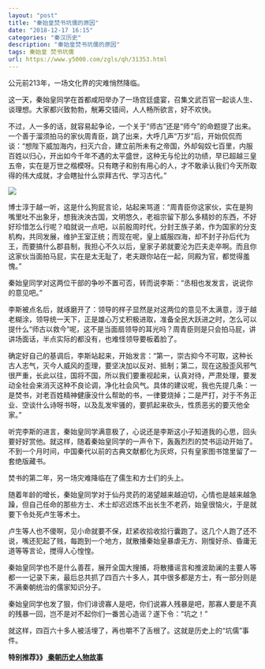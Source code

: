 ```yaml
---
layout: "post"
title: "秦始皇焚书坑儒的原因"
date: "2018-12-17 16:15"
categories: "秦汉历史"
description: "秦始皇焚书坑儒的原因"
tags: 秦始皇 焚书坑儒
url: https://www.y5000.com/zgls/qh/31353.html
---
```






公元前213年，一场文化界的灾难悄然降临。

这一天，秦始皇同学在首都咸阳举办了一场宫廷盛宴，召集文武百官一起谈人生、谈理想。大家都兴致勃勃，觥筹交错间，人人畅所欲言，好不欢快。

不过，人一多的话，就容易起争论，一个关于“师古”还是“师今”的命题提了出来。一个善于溜须拍马的家伙周青臣，跳了出来，大呼几声“万岁”后，开始侃侃而谈：“想陛下威加海内，扫灭六合，建立前所未有之帝国，外却匈奴七百里，内服百姓以归心，开出如今千年不遇的太平盛世，这种无与伦比的功绩，早已超越三皇五帝，实在是万世之楷模呀。只有瞎子和别有用心的人，才不敢承认我们今天所取得的伟大成就，才会瞎扯什么崇拜古代、学习古代。”

![](https://img.y5000.com/uploads/allimg/180710/8-1PG0133145144.jpg)

博士淳于越一听，这是什么狗屁言论，站起来骂道：“周青臣你这家伙，实在是狗嘴里吐不出象牙，想我泱泱古国，文明悠久，老祖宗留下那么多精妙的东西，不好好珍惜怎么行呢？咱就说一点吧，以前殷周时代，分封王族子弟，作为国家的分支机构，共同发展，维护王室正统；而现在呢，皇上威服四海，却不封子孙后代为王，而要搞什么郡县制，我担心不久以后，皇家子弟就要沦为匹夫走卒啊。而且你这家伙当面拍马屁，实在是太无耻了，老夫跟你站在一起，同殿为官，都觉得羞愧。”

秦始皇同学对这两位干部的争吵不置可否，转而说李斯：“丞相也发发言，说说你的意见吧。”

李斯被点名后，就琢磨开了：领导的样子显然是对这两位的意见不太满意，淳于越老糊涂，领导统一天下，正是雄心万丈积极进取，准备全民大跃进之时，怎么可以提什么“师古以救今”呢，这不是当面扇领导的耳光吗？周青臣则是只会拍马屁，讲讲场面话，半点实际的都没有，也难怪领导要板着脸了。

确定好自己的基调后，李斯站起来，开始发言：“第一，崇古抑今不可取，这种长古人志气，灭今人威风的歪理，要坚决加以反对、抵制；第二，现在这股歪风邪气很严重，长此以往，国将不国，所以我们要重视起来，认真对待，严肃处理，要发动全社会来消灭这种不良论调，净化社会风气。具体的建议呢，我也先提几条：一是焚书，对老百姓精神健康没什么帮助的书，一律要烧掉；二是严打，对于不务正业、空谈什么诗呀书呀，以及乱发牢骚的，要抓起来砍头，性质恶劣的要灭他全家。”

听完李斯的进言，秦始皇同学满意极了，心说还是李斯这小子知道我的心思，回头要好好赏他。就这样，随着秦始皇同学的一声令下，轰轰烈烈的焚书运动开始了。不到一个月时间，中国秦代以前的古典文献都化为灰烬，只有皇家图书馆里留了一套绝版藏书。

焚书的第二年，另一场灾难降临在了儒生和方士们的头上。

随着年龄的增长，秦始皇同学对于仙丹灵药的渴望越来越迫切，心情也是越来越急躁，但自己任命的那些方士、术士却迟迟炼不出长生不老药，始皇很恼火，于是就要下令处死卢生等术士。

卢生等人也不傻啊，见小命就要不保，赶紧收拾收拾行囊跑了。这几个人跑了还不说，嘴还犯起了贱，每跑到一个地方，就散播秦始皇暴虐无方、刚愎好杀、昏庸无道等等言论，搅得人心惶惶。

秦始皇同学也不是什么善茬，展开全国大搜捕，将散播谣言和推波助澜的主要人等都一一记录下来，最后总共抓了四百六十多人，其中很多都是方士，有一部分则是不满秦朝统治的儒家知识分子。

秦始皇同学也发了狠，你们诽谤寡人是吧，你们说寡人残暴是吧，那寡人要是不真的残暴一回，岂不是对不起你们一番苦心造谣？遂下令：“坑之！”

就这样，四百六十多人被活埋了，再也嚼不了舌根了。这就是历史上的“坑儒”事件。

**特别推荐》》[ 秦朝历史人物故事](https://www.y5000.com/zgls/qh/31428.html)**
